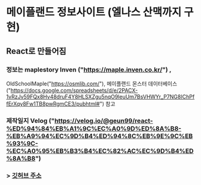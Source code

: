 # 메이플랜드 정보사이트 (엘나스 산맥까지 구현)

## React로 만들어짐

### 정보는 maplestory Inven ("https://maple.inven.co.kr/") , 
OldSchoolMaple("https://osmlib.com/"),
메이플랜드 몬스터 데이터베이스("https://docs.google.com/spreadsheets/d/e/2PACX-1vRzJv59FQx8Hv48druF4Y8HLSXZgu5nqO9leuUm7BsVHWYr_P7NG8IChPffErXqy8Fw1TB8pwRgmCE3/pubhtml#") 참고

### 제작일지 Velog ("https://velog.io/@geun99/react-%ED%94%84%EB%A1%9C%EC%A0%9D%ED%8A%B8-%EB%A9%94%EC%9D%B4%ED%94%8C%EB%9E%9C%EB%93%9C-%EC%A0%95%EB%B3%B4%EC%82%AC%EC%9D%B4%ED%8A%B8")

### > [깃허브 주소](https://github.com/geun99/yeti.gg)
